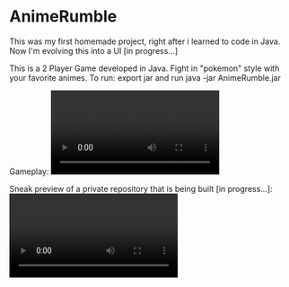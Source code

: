 # AnimeRumble

This was my first homemade project, right after i learned to code in Java. Now I'm evolving this into a UI [in progress...]

This is a 2 Player Game developed in Java. 
Fight in "pokemon" style with your favorite animes.
To run: export jar and run java -jar AnimeRumble.jar

Gameplay:
<video src="https://github.com/toomyy94/AnimeRumble/assets/17409074/0c3c3edf-6bdd-4ad9-a7cf-7103d2b96d9e"></video>

Sneak preview of a private repository that is being built [in progress...]:
<video src="https://github.com/toomyy94/AnimeRumble/assets/17409074/c92fc6ef-1571-4a1a-b5bf-1426e292ce9b"></video>
